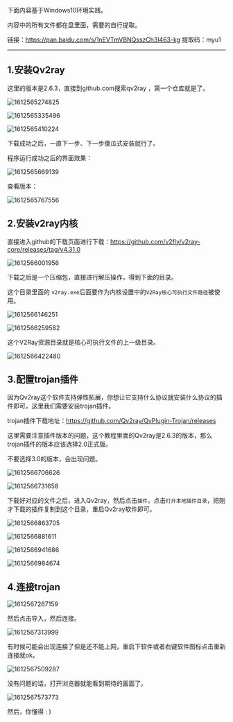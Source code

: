 下面内容基于Windows10环境实践。

内容中的所有文件都在盘里面，需要的自行提取。

链接：https://pan.baidu.com/s/1nEVTmVBNQsszCh3l463-kg 
提取码：myu1 

---

## 1.安装Qv2ray

这里的版本是2.6.3，直接到github.com搜索qv2ray ，第一个仓库就是了。

![1612565274825](https://img2020.cnblogs.com/blog/2217722/202102/2217722-20210206082138416-945575536.png)

![1612565335496](https://img2020.cnblogs.com/blog/2217722/202102/2217722-20210206082134243-519979584.png)

![1612565410224](https://img2020.cnblogs.com/blog/2217722/202102/2217722-20210206082135087-2041678236.png)

下载成功之后，一直下一步、下一步傻瓜式安装就行了。

程序运行成功之后的界面效果：

![1612565669139](https://img2020.cnblogs.com/blog/2217722/202102/2217722-20210206082135269-855676483.png)

查看版本：

![1612565767556](https://img2020.cnblogs.com/blog/2217722/202102/2217722-20210206082135501-1022512369.png)



## 2.安装v2ray内核

直接进入github的下载页面进行下载：<https://github.com/v2fly/v2ray-core/releases/tag/v4.31.0>

![1612566001956](https://img2020.cnblogs.com/blog/2217722/202102/2217722-20210206082135715-106619618.png)

下载之后是一个压缩包，直接进行解压操作，得到下面的目录。

这个目录里面的 `v2ray.exe`后面要作为内核设置中的`V2Ray核心可执行文件路径`被使用。

![1612566146251](https://img2020.cnblogs.com/blog/2217722/202102/2217722-20210206082135912-1118600781.png)

![1612566259582](https://img2020.cnblogs.com/blog/2217722/202102/2217722-20210206082136106-1046642560.png)

这个V2Ray资源目录就是核心可执行文件的上一级目录。

![1612566422480](https://img2020.cnblogs.com/blog/2217722/202102/2217722-20210206082136301-2113195883.png)



## 3.配置trojan插件

因为Qv2ray这个软件支持弹性拓展，你想让它支持什么协议就安装什么协议的插件即可，这里我们需要安装trojan插件。

trojan插件下载地址：<https://github.com/Qv2ray/QvPlugin-Trojan/releases>

这里需要注意插件版本的问题，这个教程里面的Qv2ray是2.6.3的版本，那么trojan插件的版本应该选择2.0正式版。

不要选择3.0的版本，会出现问题。

![1612566706626](https://img2020.cnblogs.com/blog/2217722/202102/2217722-20210206082136509-79885071.png)

![1612566731658](https://img2020.cnblogs.com/blog/2217722/202102/2217722-20210206082136709-998724184.png)

下载好对应的文件之后，进入Qv2ray，然后点击`插件`，点击`打开本地插件目录`，把刚才下载的插件复制到这个目录，重启Qv2ray软件即可。

![1612566863705](https://img2020.cnblogs.com/blog/2217722/202102/2217722-20210206082136877-716862095.png)

![1612566881611](https://img2020.cnblogs.com/blog/2217722/202102/2217722-20210206082137021-1121685360.png)

![1612566941686](https://img2020.cnblogs.com/blog/2217722/202102/2217722-20210206082137246-113911008.png)

![1612566984674](https://img2020.cnblogs.com/blog/2217722/202102/2217722-20210206082137401-1191225408.png)



## 4.连接trojan

![1612567267159](https://img2020.cnblogs.com/blog/2217722/202102/2217722-20210206082137629-590684557.png)

然后点击导入，然后连接。

![1612567313999](https://img2020.cnblogs.com/blog/2217722/202102/2217722-20210206082137855-784938416.png)

有时候可能会出现连接了但是还不能上网，重启下软件或者右键软件图标点击重新连接就ok。

![1612567509287](https://img2020.cnblogs.com/blog/2217722/202102/2217722-20210206082138005-438167421.png)

没有问题的话，打开浏览器就能看到期待的画面了。

![1612567573773](https://img2020.cnblogs.com/blog/2217722/202102/2217722-20210206082138161-1719010437.png)

然后，你懂得 : )

